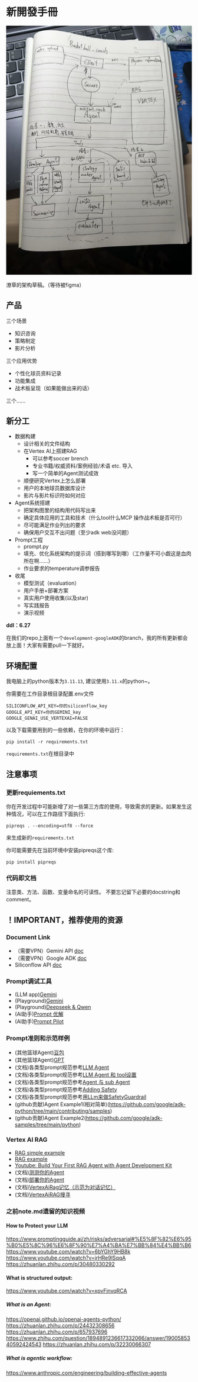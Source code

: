 # 新開發手冊

![架构图](draft.jpg)

潦草的架构草稿。（等待被figma）

## 产品
三个场景
+ 知识咨询
+ 策略制定
+ 影片分析

三个应用优势
+ 个性化球员资料记录
+ 功能集成
+ 战术板呈现（如果能做出来的话）

三个......

## 新分工
+ 数据构建
    + 设计相关的文件结构
    + 在Vertex AI上搭建RAG
        + 可以参考soccer brench
        + 专业书籍/权威资料/案例经验/术语 etc. 导入
        + 写一个简单的Agent测试成效
    + 顺便研究Vertex上怎么部署
    + 用户的本地球员数据库设计
    + 影片与影片标识符如何对应
+ Agent系统搭建
    + 把架构图里的结构用代码写出来
    + 确定具体应用的工具和技术（什么tool什么MCP 操作战术板是否可行）
    + 尽可能满足作业列出的要求
    + 确保用户交互不出问题（至少adk web没问题）
+ Prompt工程
    + prompt.py
    + 填充、优化系统架构的提示词（搭到哪写到哪）（工作量不可小觑这是血肉所在啊......）
    + 作业要求的temperature调参报告
+ 收尾
    + 模型测试（evaluation）
    + 用户手册+部署方案
    + 真实用户使用收集(以及star)
    + 写实践报告
    + 演示视频

**ddl：6.27**

在我们的repo上面有一个`development-googleADK`的branch，我的所有更新都会放上面！大家有需要pull一下就好。


## 环境配置

我电脑上的python版本为`3.11.13`, 建议使用`3.11.x`的python~。

你需要在工作目录根目录配置.env文件
```
SILICONFLOW_API_KEY=你的siliconflow_key
GOOGLE_API_KEY=你的GEMINI_key
GOOGLE_GENAI_USE_VERTEXAI=FALSE
```

以及下载需要用到的一些依赖，在你的环境中运行：
```
pip install -r requirements.txt
```
`requirements.txt`在根目录中


## 注意事项

### 更新requiements.txt
你在开发过程中可能新增了对一些第三方库的使用，导致需求的更新。如果发生这种情况，可以在工作路径下面执行:

```
pipreqs . --encoding=utf8 --force
```

来生成新的`requirements.txt`

你可能需要先在当前环境中安装pipreqs这个库:

```
pip install pipreqs
```

### 代码即文档
注意类、方法、函数、变量命名的可读性。
不要忘记留下必要的docstring和comment。


## ！IMPORTANT，推荐使用的资源


### Document Link
+ （需要VPN）Gemini API [doc](https://ai.google.dev/gemini-api/docs/openai?hl=zh-cn)
+ （需要VPN）Google ADK [doc](https://google.github.io/adk-docs/)
+ Siliconflow API [doc](https://docs.siliconflow.com/cn/userguide/introduction)

### Prompt调试工具
+ (LLM app)[Gemini](https://gemini.google.com/app)
+ (Playground)[Gemini](https://aistudio.google.com/prompts/new_chat)
+ (Playground)[Deepseek & Qwen](https://cloud.siliconflow.cn/sft-1r2jguazql/models?tags=Tools)
+ (AI助手)[Prompt 优解](https://console.volcengine.com/ark/region:ark+cn-beijing/autope/startup)
+ (AI助手)[Prompt Pilot](https://promptpilot.volcengine.com/home?utm_campaign=20250606&utm_content=Ark_PromptPilot&utm_medium=in_mkt&utm_source=Data_AML&utm_term=Ark)

### Prompt准则和示范样例
+ (其他篮球Agent)[豆包](https://www.doubao.com/chat/9575882336265218)
+ (其他篮球Agent)[GPT](https://www.yeschat.ai/gpts-2OTocBQSF4-Pro-basketball-gpt)
+ (文档)各类型prompt规范参考[LLM Agent](https://google.github.io/adk-docs/agents/llm-agents/)
+ (文档)各类型prompt规范参考[LLM Agent 和 tool设置](https://google.github.io/adk-docs/tutorials/agent-team/#step-1-your-first-agent-basic-weather-lookup)
+ (文档)各类型prompt规范参考[Agent 与 sub Agent](https://google.github.io/adk-docs/tutorials/agent-team/#step-3-building-an-agent-team-delegation-for-greetings-farewells)
+ (文档)各类型prompt规范参考[Adding Safety](https://google.github.io/adk-docs/tutorials/agent-team/#step-5-adding-safety-input-guardrail-with-before_model_callback)
+ (文档)各类型prompt规范参考[用LLm来做SafetyGuardrail](https://google.github.io/adk-docs/safety/#using-gemini-as-a-safety-guardrail)
+ (github贡献)Agent Example1(相对简单)(https://github.com/google/adk-python/tree/main/contributing/samples)
+ (github贡献)Agent Example2(https://github.com/google/adk-samples/tree/main/python)

### Vertex AI RAG
+ [RAG simple example](https://github.com/google/adk-python/blob/main/contributing/samples/rag_agent/agent.py)
+ [RAG example](https://github.com/google/adk-samples/blob/main/python/agents/RAG/README.md)
+ [Youtube: Build Your First RAG Agent with Agent Development Kit](https://www.youtube.com/watch?v=TvW4A0a75mw)
+ (文档)[测测你的Agent](https://google.github.io/adk-docs/get-started/quickstart/#run-your-agent)
+ (文档)[部署你的Agent](https://google.github.io/adk-docs/deploy/agent-engine/)
+ (文档)[VertexAiRag记忆（示范为对话记忆）](https://google.github.io/adk-docs/sessions/memory/#memoryservice-implementations)
+ (文档)[VertexAiRAG搜寻](https://google.github.io/adk-docs/tools/built-in-tools/#vertex-ai-search)

### 之前note.md遗留的知识视频
#### How to Protect your LLM
https://www.promptingguide.ai/zh/risks/adversarial#%E5%8F%82%E6%95%B0%E5%8C%96%E6%8F%90%E7%A4%BA%E7%BB%84%E4%BB%B6
https://www.youtube.com/watch?v=6bYGhY9HB8k
https://www.youtube.com/watch?v=jrHRe9lSqqA
https://zhuanlan.zhihu.com/p/30480330292

#### What is structured output:
https://www.youtube.com/watch?v=xpvFinvqRCA

##### What is an Agent:
https://openai.github.io/openai-agents-python/
https://zhuanlan.zhihu.com/p/24432308656
https://zhuanlan.zhihu.com/p/657937696
https://www.zhihu.com/question/1894891236617332066/answer/1900585340592424543
https://zhuanlan.zhihu.com/p/32230066307

##### What is agentic workflow:
https://www.anthropic.com/engineering/building-effective-agents
